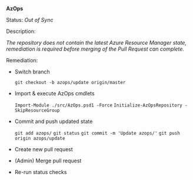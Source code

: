 **AzOps**

Status: _Out of Sync_

Description:

_The repository does not contain the latest Azure Resource Manager state, remediation is required before merging of the Pull Request can complete._

Remediation:

- Switch branch

    ```git checkout -b azops/update origin/master```

- Import & execute AzOps cmdlets

    ```Import-Module ./src/AzOps.psd1 -Force```
    ```Initialize-AzOpsRepository -SkipResourceGroup```

- Commit and push updated state

    ```git add azops/```
    ```git status```
    ```git commit -m 'Update azops/'```
    ```git push origin azops/update```

- Create new pull request

- (Admin) Merge pull request

- Re-run status checks
